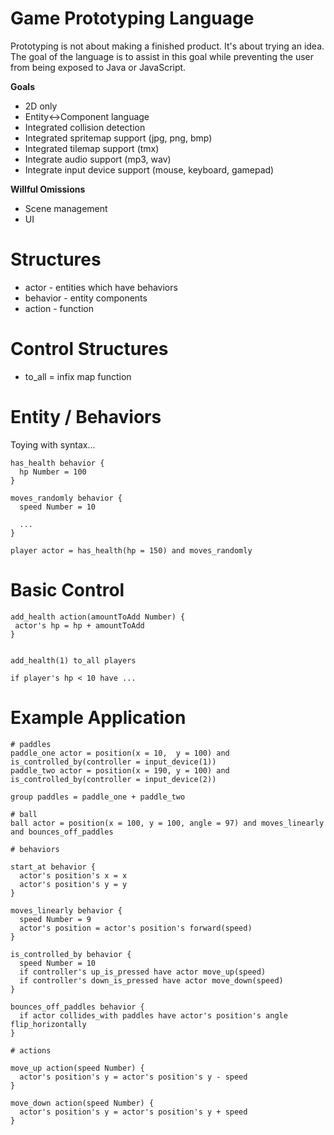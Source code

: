 # Game Prototyping Language

Prototyping is not about making a finished product. It's about trying an idea. The goal of the language is to assist in this goal while preventing the user from being exposed to Java or JavaScript.

**Goals**

* 2D only
* Entity<->Component language
* Integrated collision detection
* Integrated spritemap support (jpg, png, bmp)
* Integrated tilemap support (tmx)
* Integrate audio support (mp3, wav)
* Integrate input device support (mouse, keyboard, gamepad)

**Willful Omissions**

* Scene management
* UI

# Structures

* actor - entities which have behaviors
* behavior - entity components
* action - function

# Control Structures 

* to_all = infix map function

# Entity / Behaviors

Toying with syntax...

```
has_health behavior {
  hp Number = 100
}

moves_randomly behavior {
  speed Number = 10
  
  ...
}
```

```
player actor = has_health(hp = 150) and moves_randomly
```

# Basic Control

```
add_health action(amountToAdd Number) {
 actor's hp = hp + amountToAdd
}


add_health(1) to_all players

if player's hp < 10 have ...
```

# Example Application

```
# paddles
paddle_one actor = position(x = 10,  y = 100) and is_controlled_by(controller = input_device(1))
paddle_two actor = position(x = 190, y = 100) and is_controlled_by(controller = input_device(2))

group paddles = paddle_one + paddle_two

# ball
ball actor = position(x = 100, y = 100, angle = 97) and moves_linearly and bounces_off_paddles

# behaviors

start_at behavior {
  actor's position's x = x
  actor's position's y = y
}

moves_linearly behavior { 
  speed Number = 9
  actor's position = actor's position's forward(speed)
}

is_controlled_by behavior {
  speed Number = 10
  if controller's up_is_pressed have actor move_up(speed)
  if controller's down_is_pressed have actor move_down(speed)
}

bounces_off_paddles behavior {
  if actor collides_with paddles have actor's position's angle flip_horizontally
}

# actions

move_up action(speed Number) {
  actor's position's y = actor's position's y - speed
}

move_down action(speed Number) {
  actor's position's y = actor's position's y + speed
}
```
